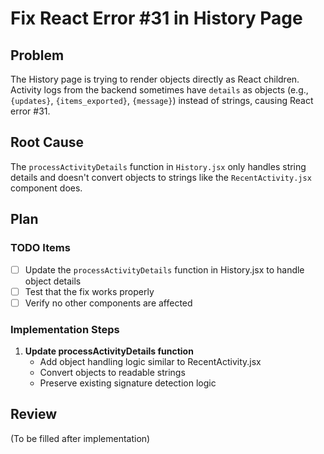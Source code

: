 # Fix React Error #31 in History Page

## Problem
The History page is trying to render objects directly as React children. Activity logs from the backend sometimes have `details` as objects (e.g., `{updates}`, `{items_exported}`, `{message}`) instead of strings, causing React error #31.

## Root Cause
The `processActivityDetails` function in `History.jsx` only handles string details and doesn't convert objects to strings like the `RecentActivity.jsx` component does.

## Plan

### TODO Items
- [ ] Update the `processActivityDetails` function in History.jsx to handle object details
- [ ] Test that the fix works properly
- [ ] Verify no other components are affected

### Implementation Steps

1. **Update processActivityDetails function**
   - Add object handling logic similar to RecentActivity.jsx
   - Convert objects to readable strings
   - Preserve existing signature detection logic

## Review
(To be filled after implementation)